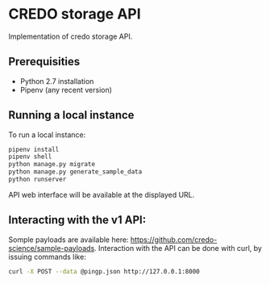 # CREDO storage API

Implementation of credo storage API.

## Prerequisities

 * Python 2.7 installation
 * Pipenv (any recent version)

## Running a local instance

To run a local instance:

```bash
pipenv install
pipenv shell
python manage.py migrate
python manage.py generate_sample_data
python runserver
```

API web interface will be available at the displayed URL.

## Interacting with the v1 API:

Somple payloads are available here: https://github.com/credo-science/sample-payloads. Interaction with the API can be done with curl, by issuing commands like:

```bash
curl -X POST --data @pingp.json http://127.0.0.1:8000
```